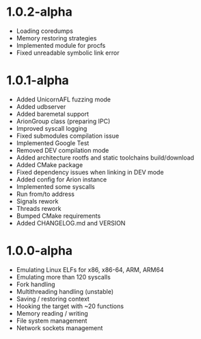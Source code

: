 # 1.0.2-alpha
- Loading coredumps
- Memory restoring strategies
- Implemented module for procfs
- Fixed unreadable symbolic link error

# 1.0.1-alpha
- Added UnicornAFL fuzzing mode
- Added udbserver
- Added baremetal support
- ArionGroup class (preparing IPC)
- Improved syscall logging
- Fixed submodules compilation issue
- Implemented Google Test
- Removed DEV compilation mode
- Added architecture rootfs and static toolchains build/download
- Added CMake package
- Fixed dependency issues when linking in DEV mode
- Added config for Arion instance
- Implemented some syscalls
- Run from/to address
- Signals rework
- Threads rework
- Bumped CMake requirements
- Added CHANGELOG.md and VERSION

# 1.0.0-alpha
- Emulating Linux ELFs for x86, x86-64, ARM, ARM64
- Emulating more than 120 syscalls
- Fork handling
- Multithreading handling (unstable)
- Saving / restoring context
- Hooking the target with ~20 functions
- Memory reading / writing
- File system management
- Network sockets management
